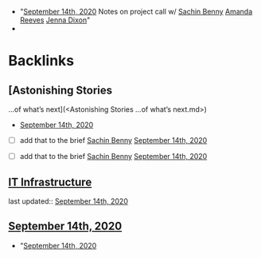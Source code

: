 - "[September 14th, 2020](<September 14th, 2020.md>) Notes on project call w/ [Sachin Benny](<Sachin Benny.md>) [Amanda Reeves](<Amanda Reeves.md>) [Jenna Dixon](<Jenna Dixon.md>)"
- 

# Backlinks
## [Astonishing Stories
...of what’s next](<Astonishing Stories
...of what’s next.md>)
- [September 14th, 2020](<September 14th, 2020.md>)

- [ ] add that to the brief [Sachin Benny](<Sachin Benny.md>) [September 14th, 2020](<September 14th, 2020.md>)

- [ ] add that to the brief [Sachin Benny](<Sachin Benny.md>) [September 14th, 2020](<September 14th, 2020.md>)

## [IT Infrastructure](<IT Infrastructure.md>)
last updated:: [September 14th, 2020](<September 14th, 2020.md>)

## [September 14th, 2020](<September 14th, 2020.md>)
- "[September 14th, 2020](<September 14th, 2020.md>)

